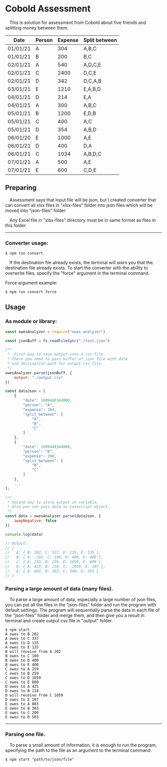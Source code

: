 # Cobold Assessment

&emsp;This is solution for assessment from Cobold about five friends and splitting money between them.

| Date     | Person | Expense | Split between |
|----------|--------|---------|---------------|
| 01/01/21 | A      | 304     | A,B,C         |
| 01/01/21 | B      | 200     | B,C           |
| 02/01/21 | A      | 540     | A,D,C,E       |
| 02/01/21 | C      | 2400    | D,C,E         |
| 02/01/21 | D      | 342     | D,C,A,B       |
| 03/01/21 | E      | 1210    | E,A,B,D       |
| 04/01/21 | D      | 214     | E,A           |
| 04/01/21 | A      | 300     | A,B,C         |
| 05/01/21 | B      | 1200    | E,D,B         |
| 05/01/21 | C      | 400     | A,C           |
| 05/01/21 | D      | 354     | A,B,D         |
| 06/01/20 | E      | 1000    | A,E           |
| 06/01/21 | D      | 400     | D,A           |
| 06/01/21 | C      | 1034    | A,B,D,C       |
| 07/01/21 | A      | 500     | A,E           |
| 07/01/21 | E      | 600     | C,D,E         |


## Preparing

&emsp;Assessment says that input file will be json, but I created converter that can convert all xlsx files in "xlsx-files" folder into json files which will be moved into "json-files" folder.

&emsp;Any Excel file in "xlsx-files" directory must be in same format as files in this folder.

***

### Converter usage:

```console
$ npm run convert
```

&emsp;If the destination file already exists, the terminal will warn you that the destination file already exists. To start the converter with the ability to overwrite files, specify the "force" argument in the terminal command.

Force argument example:

```console
$ npm run convert force
```

## Usage

### As module or library:

```javascript
const owesAnalyzer = require("owes-analyzer")

const jsonBuff = fs.readFileSync("./test.json")

/**
 *  First way to save output into a csv file.
 * There you need to pass buffer of json file with data
 * and destination path for output csv file.
 */
owesAnalyzer.parse(jsonBuff, {
    output: "./output.csv"
})

const dataJson = [
    {
        "date": 1609448344000,
        "person": "A",
        "expense": 304,
        "split_between": [
            "A",
            "B",
            "C"
        ]
    },
    {
        "date": 1609448344000,
        "person": "B",
        "expense": 200,
        "split_between": [
            "B",
            "C"
        ]
    },
    ...
];

/**
 * Second way to store output in variable.
 * Also you can pass data as javascript object.
 */
const data = owesAnalyzer.parse(dataJson, {
    swapNegative: false
})

console.log(data)

// Output:
// {
//   A: { B: 202, C: 337, D: 135, E: 135 },
//   B: { A: -202, C: 100, D: 400, E: 400 },
//   C: { A: 259, B: 259, D: 1059, E: 800 },
//   D: { A: 425, B: 118, C: -1059, E: 107 },
//   E: { A: 803, B: 303, C: 200, D: 503 }
// }

```

### Parsing a large amount of data (many files).

&emsp;To parse a large amount of data, especially a large number of json files, you can put all the files in the "json-files" folder and run the program with default settings. The program will sequentially parse the data in each file of the "json-files" folder and merge them, and then give you a result in terminal and create output csv file in "output" folder.

```console
$ npm start
A owes to B 202
A owes to C 337
A owes to D 135
A owes to E 135
B will receive from A 202
B owes to C 100
B owes to D 400
B owes to E 400
C owes to A 259
C owes to B 259
C owes to D 1059
C owes to E 800
D owes to A 425
D owes to B 118
D will receive from C 1059
D owes to E 107
E owes to A 803
E owes to B 303
E owes to C 200
E owes to D 503
```

___

### Parsing one file.

&emsp;To parse a small amount of information, it is enough to run the program, specifying the path to the file as an argument to the terminal command.

```console
$ npm start "path/to/json/file"
```